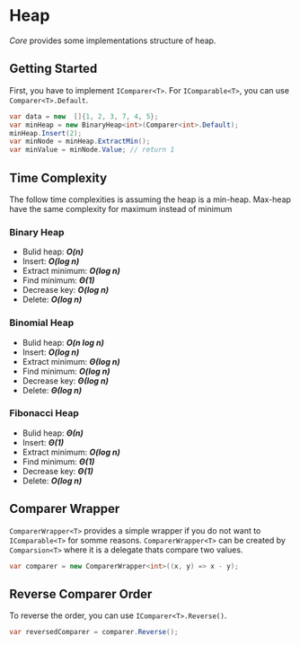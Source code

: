 # Heap
*Core* provides some implementations structure of heap.

## Getting Started
First, you have to implement `IComparer<T>`. For `IComparable<T>`, you can use `Comparer<T>.Default`.

```csharp
var data = new  []{1, 2, 3, 7, 4, 5};
var minHeap = new BinaryHeap<int>(Comparer<int>.Default);
minHeap.Insert(2);
var minNode = minHeap.ExtractMin();
var minValue = minNode.Value; // return 1
```

## Time Complexity
The follow time complexities is assuming the heap is a min-heap. Max-heap have the same complexity for maximum instead of minimum

### Binary Heap
* Bulid heap: ***O(n)***
* Insert: ***O(log n)***
* Extract minimum: ***O(log n)***
* Find minimum: ***Θ(1)***
* Decrease key: ***O(log n)***
* Delete: ***O(log n)***

### Binomial Heap
* Bulid heap: ***O(n log n)***
* Insert: ***O(log n)***
* Extract minimum: ***Θ(log n)***
* Find minimum: ***O(log n)***
* Decrease key: ***Θ(log n)***
* Delete: ***Θ(log n)***

### Fibonacci Heap
* Bulid heap: ***Θ(n)***
* Insert: ***Θ(1)***
* Extract minimum: ***O(log n)***
* Find minimum: ***Θ(1)***
* Decrease key: ***Θ(1)***
* Delete: ***O(log n)***

## Comparer Wrapper
`ComparerWrapper<T>` provides a simple wrapper if you do not want to `IComparable<T>` for somme reasons. `ComparerWrapper<T>` can be created by `Comparsion<T>` where it is a delegate thats compare two values.

```csharp
var comparer = new ComparerWrapper<int>((x, y) => x - y);
```

## Reverse Comparer Order
To reverse the order, you can use `IComparer<T>.Reverse()`.

```csharp
var reversedComparer = comparer.Reverse();
```
